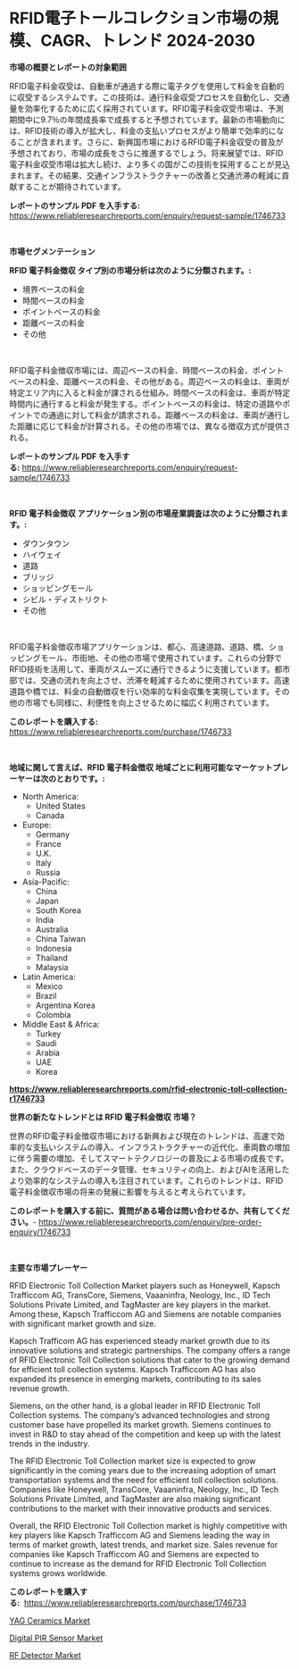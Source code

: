<p><h1>RFID電子トールコレクション市場の規模、CAGR、トレンド 2024-2030</h1></p><p><strong>市場の概要とレポートの対象範囲</strong></p>
<p><p>RFID電子料金収受は、自動車が通過する際に電子タグを使用して料金を自動的に収受するシステムです。この技術は、通行料金収受プロセスを自動化し、交通量を効率化するために広く採用されています。RFID電子料金収受市場は、予測期間中に9.7％の年間成長率で成長すると予想されています。最新の市場動向には、RFID技術の導入が拡大し、料金の支払いプロセスがより簡単で効率的になることが含まれます。さらに、新興国市場におけるRFID電子料金収受の普及が予想されており、市場の成長をさらに推進するでしょう。将来展望では、RFID電子料金収受市場は拡大し続け、より多くの国がこの技術を採用することが見込まれます。その結果、交通インフラストラクチャーの改善と交通渋滞の軽減に貢献することが期待されています。</p></p>
<p><strong>レポートのサンプル PDF を入手する:</strong> <a href="https://www.reliableresearchreports.com/enquiry/request-sample/1746733">https://www.reliableresearchreports.com/enquiry/request-sample/1746733</a></p>
<p>&nbsp;</p>
<p><strong>市場セグメンテーション</strong></p>
<p><strong>RFID 電子料金徴収 タイプ別の市場分析は次のように分類されます。:</strong></p>
<p><ul><li>境界ベースの料金</li><li>時間ベースの料金</li><li>ポイントベースの料金</li><li>距離ベースの料金</li><li>その他</li></ul></p>
<p>&nbsp;</p>
<p><p>RFID電子料金徴収市場には、周辺ベースの料金、時間ベースの料金、ポイントベースの料金、距離ベースの料金、その他がある。周辺ベースの料金は、車両が特定エリア内に入ると料金が課される仕組み。時間ベースの料金は、車両が特定時間内に通行すると料金が発生する。ポイントベースの料金は、特定の道路やポイントでの通過に対して料金が請求される。距離ベースの料金は、車両が通行した距離に応じて料金が計算される。その他の市場では、異なる徴収方式が提供される。</p></p>
<p><strong>レポートのサンプル PDF を入手する:</strong>&nbsp;<a href="https://www.reliableresearchreports.com/enquiry/request-sample/1746733">https://www.reliableresearchreports.com/enquiry/request-sample/1746733</a></p>
<p>&nbsp;</p>
<p><strong> RFID 電子料金徴収 アプリケーション別の市場産業調査は次のように分類されます。:</strong></p>
<p><ul><li>ダウンタウン</li><li>ハイウェイ</li><li>道路</li><li>ブリッジ</li><li>ショッピングモール</li><li>シビル・ディストリクト</li><li>その他</li></ul></p>
<p>&nbsp;</p>
<p><p>RFID電子料金徴収市場アプリケーションは、都心、高速道路、道路、橋、ショッピングモール、市街地、その他の市場で使用されています。これらの分野でRFID技術を活用して、車両がスムーズに通行できるように支援しています。都市部では、交通の流れを向上させ、渋滞を軽減するために使用されています。高速道路や橋では、料金の自動徴収を行い効率的な料金収集を実現しています。その他の市場でも同様に、利便性を向上させるために幅広く利用されています。</p></p>
<p><strong>このレポートを購入する:</strong>&nbsp; <a href="https://www.reliableresearchreports.com/purchase/1746733">https://www.reliableresearchreports.com/purchase/1746733</a></p>
<p>&nbsp;</p>
<p><strong>地域に関して言えば、RFID 電子料金徴収 地域ごとに利用可能なマーケットプレーヤーは次のとおりです。:</strong></p>
<p><ul>
    <li>
        North America:
        <ul>
            <li>United States</li>
            <li>Canada</li>
        </ul>
    </li>
    <li>
        Europe:
        <ul>
            <li>Germany</li>
            <li>France</li>
            <li>U.K.</li>
            <li>Italy</li>
            <li>Russia</li>
        </ul>
    </li>
    <li>
        Asia-Pacific:
        <ul>
            <li>China</li>
            <li>Japan</li>
            <li>South Korea</li>
            <li>India</li>
            <li>Australia</li>
            <li>China Taiwan</li>
            <li>Indonesia</li>
            <li>Thailand</li>
            <li>Malaysia</li>
        </ul>
    </li>
    <li>
        Latin America:
        <ul>
            <li>Mexico</li>
            <li>Brazil</li>
            <li>Argentina Korea</li>
            <li>Colombia</li>
        </ul>
    </li>
    <li>
        Middle East & Africa:
        <ul>
            <li>Turkey</li>
            <li>Saudi</li>
            <li>Arabia</li>
            <li>UAE</li>
            <li>Korea</li>
        </ul>
    </li>
    </ul></p>
<p><strong><a href="https://www.reliableresearchreports.com/rfid-electronic-toll-collection-r1746733">https://www.reliableresearchreports.com/rfid-electronic-toll-collection-r1746733</a></strong>&nbsp;</p>
<p><strong>世界の新たなトレンドとは RFID 電子料金徴収 市場？</strong></p>
<p><p>世界のRFID電子料金徴収市場における新興および現在のトレンドは、高速で効率的な支払いシステムの導入、インフラストラクチャーの近代化、車両数の増加に伴う需要の増加、そしてスマートテクノロジーの普及による市場の成長です。また、クラウドベースのデータ管理、セキュリティの向上、およびAIを活用したより効率的なシステムの導入も注目されています。これらのトレンドは、RFID電子料金徴収市場の将来の発展に影響を与えると考えられています。</p></p>
<p><strong>このレポートを購入する前に、質問がある場合は問い合わせるか、共有してください。</strong>- <a href="https://www.reliableresearchreports.com/enquiry/pre-order-enquiry/1746733">https://www.reliableresearchreports.com/enquiry/pre-order-enquiry/1746733</a></p>
<p>&nbsp;</p>
<p><strong>主要な市場プレーヤー</strong></p>
<p><p>RFID Electronic Toll Collection Market players such as Honeywell, Kapsch Trafficcom AG, TransCore, Siemens, Vaaaninfra, Neology, Inc., ID Tech Solutions Private Limited, and TagMaster are key players in the market. Among these, Kapsch Trafficcom AG and Siemens are notable companies with significant market growth and size.</p><p>Kapsch Trafficom AG has experienced steady market growth due to its innovative solutions and strategic partnerships. The company offers a range of RFID Electronic Toll Collection solutions that cater to the growing demand for efficient toll collection systems. Kapsch Trafficcom AG has also expanded its presence in emerging markets, contributing to its sales revenue growth.</p><p>Siemens, on the other hand, is a global leader in RFID Electronic Toll Collection systems. The company’s advanced technologies and strong customer base have propelled its market growth. Siemens continues to invest in R&D to stay ahead of the competition and keep up with the latest trends in the industry.</p><p>The RFID Electronic Toll Collection market size is expected to grow significantly in the coming years due to the increasing adoption of smart transportation systems and the need for efficient toll collection solutions. Companies like Honeywell, TransCore, Vaaaninfra, Neology, Inc., ID Tech Solutions Private Limited, and TagMaster are also making significant contributions to the market with their innovative products and services.</p><p>Overall, the RFID Electronic Toll Collection market is highly competitive with key players like Kapsch Trafficcom AG and Siemens leading the way in terms of market growth, latest trends, and market size. Sales revenue for companies like Kapsch Trafficcom AG and Siemens are expected to continue to increase as the demand for RFID Electronic Toll Collection systems grows worldwide.</p></p>
<p><strong>このレポートを購入する:</strong>&nbsp;&nbsp;<a href="https://www.reliableresearchreports.com/purchase/1746733">https://www.reliableresearchreports.com/purchase/1746733</a></p>
<p><p><a href="https://extreme-scabiosa-c81.notion.site/YAG-Ceramics-Market-The-Key-To-Successful-Business-Strategy-Forecast-Till-2031-4b80c9d493b0423c9d2d68b30192d767">YAG Ceramics Market</a></p><p><a href="https://adventurous-uranium-ef9.notion.site/Digital-PIR-Sensor-Market-Insight-Market-Trends-Growth-Forecasted-from-2024-TO-2031-db1abd25d21d4a06a02f64a81232bd07">Digital PIR Sensor Market</a></p><p><a href="https://carnation-joke-41f.notion.site/RF-Detector-Market-Share-Evolution-and-Market-Growth-Trends-2024-2031-421ceb6c852842a2a78f76fa35af2ccd">RF Detector Market</a></p></p>